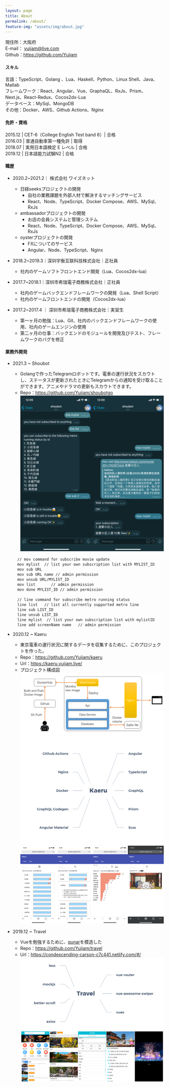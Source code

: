 ```yaml
---
layout: page
title: About
permalink: /about/
feature-img: "assets/img/about.jpg"
---
```

現住所：大阪府<br>
E-mail： yuijam@live.com<br>
Github：<https://github.com/Yuijam>

#### スキル
言語：TypeScript、Golang 、Lua、Haskell、Python、Linux Shell、Java、Matlab<br>
フレームワーク：React、Angular、Vue、GraphaQL、RxJs、Prism、Next.js、React-Redux、Cocos2dx-Lua<br>
データベース：MySql、MongoDB<br>
その他：Docker、AWS、Github Actions、Nginx

####          免許・資格
2015.12 | CET-6（College English Test band 6）| 合格<br>
2016.03 | 普通自動車第一種免許 | 取得<br>
2018.07 | 実用日本語検定 E レベル | 合格<br>
2019.12 | 日本語能力試験N2 | 合格<br>

#### 職歴

- 2020.2~2021.2｜ 株式会社 ワイズネット
  - 日経seeksプロジェクトの開発
    - 自社の業務課題を外部人材で解決するマッチングサービス 
    - React、Node、TypeScript、Docker Compose、AWS、MySql、RxJs
  - ambassadorプロジェクトの開発
    - お店の会員システムと管理システム
    - React、Node、TypeScript、Docker Compose、AWS、MySql、RxJs
  - oysterプロジェクトの開発
    - FXについてのサービス
    - Angular、Node、TypeScript、Nginx
  
- 2018.2~2019.3｜深圳宇衡互联科技株式会社｜正社員
  -  社内のゲームソフトフロントエンド開発（Lua、Cocos2dx-lua）
- 2017.7~2018.1｜深圳市希瑞電子商務株式会社｜正社員
  - 社内のゲームバックエンドフレームワークの開発（Lua、Shell Script）
  - 社内のゲームフロントエンドの開発（Cocos2dx-lua）
- 2017.2~2017.4 ｜ 深圳市希瑞電子商務株式会社｜実習生
  - 第一ヶ月の勉強：Lua、Git、社内のバックエンドフレームワークの使用、社内のゲームエンジンの使用
  - 第二ヶ月の仕事：バックエンドのモジュールを開発及びテスト、フレームワークのバグを修正

#### 業務外開発

- 2021.3 ~ Shoubot<br>
  - Golangで作ったTelegramロボットです。電車の運行状況をスカウトし、ステータスが更新されたときにTelegramからの通知を受け取ることができます。アニメやドラマの更新もスカウトできます。
  - Repo：<https://github.com/Yuijam/shoubotgo>
  ![](images/about/shoubotgoall.png)
  ```
    // mov command for subscribe movie update
    mov mylist  // list your own subscription list with MYLIST_ID
    mov sub URL
    mov sub URL name // admin permission
    mov unsub URL/MYLIST_ID 
    mov list       // admin permission
    mov done MYLIST_ID // admin permission
    
    // line command for subscribe metro running status
    line list   // list all currently supported metro line
    line sub LIST_ID
    line unsub LIST_ID
    line mylist  // list your own subscription list with mylistID
    line add screenName name   // admin permission
  ```

- 2020.12 ~ Kaeru
  - 東京電車の運行状況に関するデータを収集するために、このプロジェクトを作った。
  - Repo：<https://github.com/Yuijam/kaeru>
  - Url：<https://kaeru.yuijam.live/>
  - プロジェクト構成図
  ![](images/about/kaerugraph.png)
  ![](images/about/kaeru.png)
  ![](images/about/kaeruall.png)

- 2019.12 ~ Travel
  - Vueを勉強するために、[qunar]( http://touch.piao.qunar.com/ )を模造した
  - Repo：<https://github.com/Yuijam/travel>
  - Url：<https://condescending-carson-c7c441.netlify.com/#/>
  ![](images/about/Travel.png)
  ![travelall](images/about/travelall.PNG)